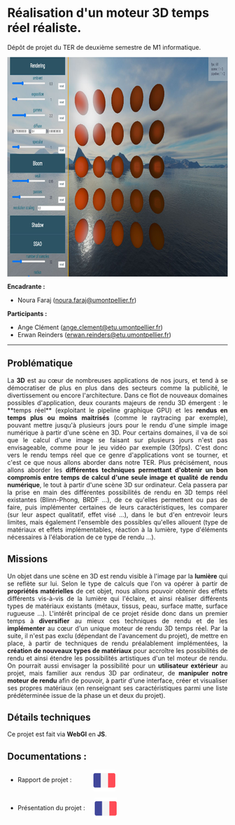 # Réalisation d'un moteur 3D temps réel réaliste.
Dépôt de projet du TER de deuxième semestre de M1 informatique.

<p align="center">
<img align="center" src="./presentations/RECA.JPG" width="800" height="500"/>
</p>

<b>Encadrante :</b>    
-  Noura Faraj (noura.faraj@umontpellier.fr) 

<b>Participants :</b>
- Ange Clément (ange.clement@etu.umontpellier.fr) 
- Erwan Reinders (erwan.reinders@etu.umontpellier.fr) 
______________________________
## Problématique
<p align="justify">
La <b>3D</b> est au cœur de nombreuses applications de nos jours, et tend à se démocratiser de plus en plus dans des secteurs comme la publicité, le divertissement ou encore l'architecture.
Dans ce flot de nouveaux domaines possibles d'application, deux courants majeurs de rendu 3D émergent : le **temps réel** (exploitant le pipeline graphique GPU) et les <b>rendus en temps plus ou moins maitrisés</b> (comme le raytracing par exemple), pouvant mettre jusqu'à plusieurs jours pour le rendu d'une simple image numérique à partir d'une scène en 3D. 
Pour certains domaines, il va de soi que le calcul d'une image se faisant sur plusieurs jours n'est pas envisageable, comme pour le jeu vidéo par exemple (30fps). C'est donc vers le rendu temps réel que ce genre d'applications vont se tourner, et c'est ce que nous allons aborder dans notre TER.
Plus précisément, nous allons aborder les <b>différentes techniques permettant d'obtenir un bon compromis entre temps de calcul d'une seule image et qualité de rendu numérique</b>, le tout à partir d'une scène 3D sur ordinateur. Cela passera par la prise en main des différentes possibilités de rendu en 3D temps réel existantes (Blinn-Phong, BRDF ...), de ce qu'elles permettent ou pas de faire, puis implémenter certaines de leurs caractéristiques, les comparer (sur leur aspect qualitatif, effet visé ...), dans le but d'en entrevoir leurs limites, mais également l'ensemble des possibles qu'elles allouent (type de matériaux et effets implémentables, réaction à la lumière, type d'éléments nécessaires à l'élaboration de ce type de rendu ...). 
</p>

## Missions
<p align="justify">
Un objet dans une scène en 3D est rendu visible à l'image par la <b>lumière</b> qui se reflète sur lui. Selon le type de calculs que l'on va opérer à partir de <b>propriétés matérielles</b> de cet objet, nous allons pouvoir obtenir des effets différents vis-à-vis de la lumière qui l'éclaire, et ainsi réaliser différents types de matériaux existants (métaux, tissus, peau, surface matte, surface rugueuse ...). L'intérêt principal de ce projet réside donc dans un premier temps à <b>diversifier</b> au mieux ces techniques de rendu et de les <b>implémenter</b> au cœur d'un unique moteur de rendu 3D temps réel.
Par la suite, il n'est pas exclu (dépendant de l'avancement du projet), de mettre en place, à partir de techniques de rendu préalablement implémentées, la <b>création de nouveaux types de matériaux</b> pour accroître les possibilités de rendu et ainsi étendre les possibilités artistiques d'un tel moteur de rendu.
On pourrait aussi envisager la possibilité pour un <b>utilisateur extérieur</b> au projet, mais familier aux rendus 3D par ordinateur, de <b>manipuler notre moteur de rendu</b> afin de pouvoir, à partir d'une interface, créer et visualiser ses propres matériaux (en renseignant ses caractéristiques parmi une liste prédéterminée issue de la phase un et deux du projet).
 </p>

## Détails techniques
<p align="justify">
Ce projet est fait via <b>WebGl</b> en <b>JS</b>.
</p>

## Documentations :
- Rapport de projet : &emsp;&emsp;&emsp;
[<img align="center" src="./presentations/french.png" width="50" height="50"/>](./presentations/[TER_M1_2022]_Rapport_et_travail-RECA-Réalisation_d_un_moteur_de_rendu_3D_temps_réel_réaliste_en_WebGL-Ange_CLEMENT-Erwan_REINDERS.pdf)

- Présentation du projet : &emsp;
[<img align="center" src="./presentations/french.png" width="50" height="50"/>](./presentations/[TER_M1_2022]-présentation.pdf)

